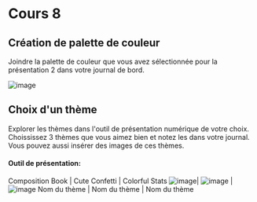 # Cours 8
## Création de palette de couleur
Joindre la palette de couleur que vous avez sélectionnée pour la présentation 2 dans votre journal de bord.   

![image](https://user-images.githubusercontent.com/89647786/144719595-87a11f72-ad68-46e3-b1f2-f436319ec282.png)

## Choix d'un thème 
Explorer les thèmes dans l'outil de présentation numérique de votre choix. Choississez 3 thèmes que vous aimez bien et notez les dans votre journal. Vous pouvez aussi insérer des images de ces thèmes. 

#### Outil de présentation:    
Composition Book | Cute Confetti | Colorful Stats
![image](https://user-images.githubusercontent.com/89647786/144719662-66b24759-d65d-4a7d-bf0c-02e410530eff.png)| ![image](https://user-images.githubusercontent.com/89647786/144719679-a53fee14-15b0-49b5-a2d4-83b08f4f5f52.png) | ![image](https://user-images.githubusercontent.com/89647786/144719712-77abd0a5-3f18-40e2-b03c-4c13deb0b933.png)
Nom du thème  | Nom du thème | Nom du thème 
